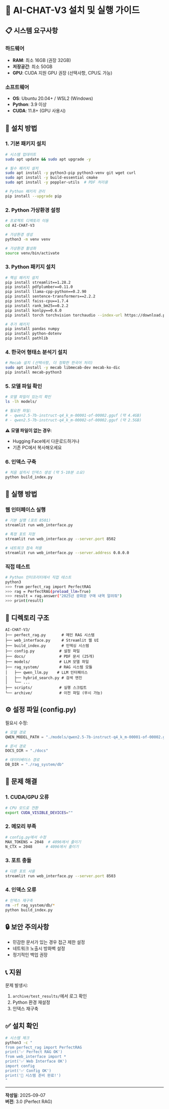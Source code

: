 # 🚀 AI-CHAT-V3 설치 및 실행 가이드

## 📋 시스템 요구사항

### 하드웨어
- **RAM**: 최소 16GB (권장 32GB)
- **저장공간**: 최소 50GB
- **GPU**: CUDA 지원 GPU 권장 (선택사항, CPU도 가능)

### 소프트웨어
- **OS**: Ubuntu 20.04+ / WSL2 (Windows)
- **Python**: 3.9 이상
- **CUDA**: 11.8+ (GPU 사용시)

## 🔧 설치 방법

### 1. 기본 패키지 설치

```bash
# 시스템 업데이트
sudo apt update && sudo apt upgrade -y

# 필수 패키지 설치
sudo apt install -y python3-pip python3-venv git wget curl
sudo apt install -y build-essential cmake
sudo apt install -y poppler-utils  # PDF 처리용

# Python 패키지 관리
pip install --upgrade pip
```

### 2. Python 가상환경 설정

```bash
# 프로젝트 디렉토리 이동
cd AI-CHAT-V3

# 가상환경 생성
python3 -m venv venv

# 가상환경 활성화
source venv/bin/activate
```

### 3. Python 패키지 설치

```bash
# 핵심 패키지 설치
pip install streamlit==1.28.2
pip install pdfplumber==0.11.0
pip install llama-cpp-python==0.2.90
pip install sentence-transformers==2.2.2
pip install faiss-cpu==1.7.4
pip install rank_bm25==0.2.2
pip install konlpy==0.6.0
pip install torch torchvision torchaudio --index-url https://download.pytorch.org/whl/cpu

# 추가 패키지
pip install pandas numpy
pip install python-dotenv
pip install pathlib
```

### 4. 한국어 형태소 분석기 설치

```bash
# Mecab 설치 (선택사항, 더 정확한 한국어 처리)
sudo apt install -y mecab libmecab-dev mecab-ko-dic
pip install mecab-python3
```

### 5. 모델 파일 확인

```bash
# 모델 파일이 있는지 확인
ls -lh models/

# 필요한 파일:
# - qwen2.5-7b-instruct-q4_k_m-00001-of-00002.gguf (약 4.4GB)
# - qwen2.5-7b-instruct-q4_k_m-00002-of-00002.gguf (약 2.5GB)
```

⚠️ **모델 파일이 없는 경우**: 
- Hugging Face에서 다운로드하거나
- 기존 PC에서 복사해오세요

### 6. 인덱스 구축

```bash
# 처음 설치시 인덱스 생성 (약 5-10분 소요)
python build_index.py
```

## 🎯 실행 방법

### 웹 인터페이스 실행

```bash
# 기본 실행 (포트 8501)
streamlit run web_interface.py

# 특정 포트 지정
streamlit run web_interface.py --server.port 8502

# 네트워크 접속 허용
streamlit run web_interface.py --server.address 0.0.0.0
```

### 직접 테스트

```bash
# Python 인터프리터에서 직접 테스트
python3
>>> from perfect_rag import PerfectRAG
>>> rag = PerfectRAG(preload_llm=True)
>>> result = rag.answer("2025년 광화문 구매 내역 알려줘")
>>> print(result)
```

## 📁 디렉토리 구조

```
AI-CHAT-V3/
├── perfect_rag.py       # 메인 RAG 시스템
├── web_interface.py     # Streamlit 웹 UI
├── build_index.py       # 인덱싱 시스템
├── config.py           # 설정 파일
├── docs/               # PDF 문서 (25개)
├── models/             # LLM 모델 파일
├── rag_system/         # RAG 시스템 모듈
│   ├── qwen_llm.py    # LLM 인터페이스
│   ├── hybrid_search.py # 검색 엔진
│   └── ...
├── scripts/            # 실행 스크립트
└── archive/            # 이전 파일 (무시 가능)
```

## ⚙️ 설정 파일 (config.py)

필요시 수정:

```python
# 모델 경로
QWEN_MODEL_PATH = "./models/qwen2.5-7b-instruct-q4_k_m-00001-of-00002.gguf"

# 문서 경로
DOCS_DIR = "./docs"

# 데이터베이스 경로
DB_DIR = "./rag_system/db"
```

## 🐛 문제 해결

### 1. CUDA/GPU 오류
```bash
# CPU 모드로 전환
export CUDA_VISIBLE_DEVICES=""
```

### 2. 메모리 부족
```bash
# config.py에서 수정
MAX_TOKENS = 2048  # 4096에서 줄이기
N_CTX = 2048      # 4096에서 줄이기
```

### 3. 포트 충돌
```bash
# 다른 포트 사용
streamlit run web_interface.py --server.port 8503
```

### 4. 인덱스 오류
```bash
# 인덱스 재구축
rm -rf rag_system/db/*
python build_index.py
```

## 🔒 보안 주의사항

- 민감한 문서가 있는 경우 접근 제한 설정
- 네트워크 노출시 방화벽 설정
- 정기적인 백업 권장

## 📞 지원

문제 발생시:
1. `archive/test_results/`에서 로그 확인
2. Python 환경 재설정
3. 인덱스 재구축

## ✅ 설치 확인

```bash
# 시스템 체크
python3 -c "
from perfect_rag import PerfectRAG
print('✅ Perfect RAG OK')
from web_interface import *
print('✅ Web Interface OK')
import config
print('✅ Config OK')
print('🎉 시스템 준비 완료!')
"
```

---
**작성일**: 2025-09-07  
**버전**: 3.0 (Perfect RAG)